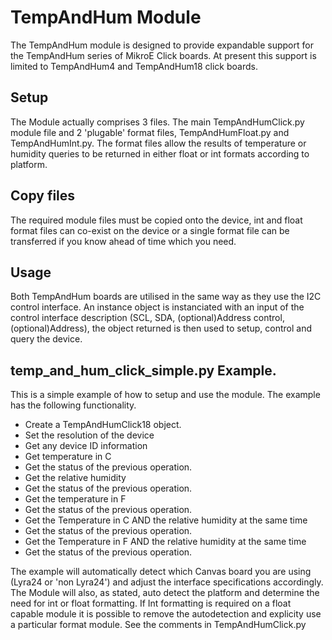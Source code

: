 # TempAndHum Module
The TempAndHum module is designed to provide expandable support for the TempAndHum series of MikroE Click boards.
At present this support is limited to TempAndHum4 and TempAndHum18 click boards.

## Setup
The Module actually comprises 3 files. The main TempAndHumClick.py module file and 2 'plugable' format files, TempAndHumFloat.py and TempAndHumInt.py.
The format files allow the results of temperature or humidity queries to be returned in either float or int formats according to platform.

## Copy files
The required module files must be copied onto the device, int and float format files can co-exist on the device or a single format file can be transferred if you know ahead of time which you need.

## Usage
Both TempAndHum boards are utilised in the same way as they use the I2C control interface.
An instance object is instanciated with an input of the control interface description (SCL, SDA, (optional)Address control, (optional)Address), the object returned is then used to setup, control and query the device.

## temp_and_hum_click_simple.py Example.
This is a simple example of how to setup and use the module. The example has the following functionality.
- Create a TempAndHumClick18 object.
- Set the resolution of the device
- Get any device ID information
- Get temperature in C
- Get the status of the previous operation.
- Get the relative humidity
- Get the status of the previous operation.
- Get the temperature in F
- Get the status of the previous operation.
- Get the Temperature in C AND the relative humidity at the same time
- Get the status of the previous operation.
- Get the Temperature in F AND the relative humidity at the same time
- Get the status of the previous operation.

The example will automatically detect which Canvas board you are using (Lyra24 or 'non Lyra24') and adjust the interface specifications accordingly. The Module will also, as stated, auto detect the platform and determine the need for int or float formatting. If Int formatting is required on a float capable module it is possible to remove the autodetection and explicity use a particular format module. See the comments in TempAndHumClick.py